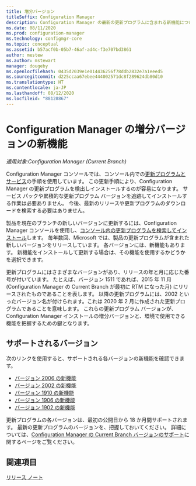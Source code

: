 ```yaml
---
title: 増分バージョン
titleSuffix: Configuration Manager
description: Configuration Manager の最新の更新プログラムに含まれる新機能について説明します。
ms.date: 08/11/2020
ms.prod: configuration-manager
ms.technology: configmgr-core
ms.topic: conceptual
ms.assetid: b57acf0b-05b7-46af-ad4c-f3e707bd3861
author: mestew
ms.author: mstewart
manager: dougeby
ms.openlocfilehash: 0435d2039e1e014436256f78ddb2832e7a1eeed5
ms.sourcegitcommit: d225ccaa67ebee444002571dc8f289624db80d10
ms.translationtype: HT
ms.contentlocale: ja-JP
ms.lasthandoff: 08/12/2020
ms.locfileid: "88128867"
---
```

# <a name="whats-new-in-configuration-manager-incremental-versions"></a>Configuration Manager の増分バージョンの新機能

*適用対象:Configuration Manager (Current Branch)*

Configuration Manager コンソールでは、コンソール内での[更新プログラムとサービス](../../servers/manage/updates.md)の手順を使用しています。 この更新手順により、Configuration Manager の更新プログラムを検出しインストールするのが容易になります。 サービス パックや累積的な更新プログラム バージョンを追跡してインストールする作業は必要ありません。 今後、最新のリリースや更新プログラムのダウンロードを検索する必要はありません。

製品を現在のブランチの新しいバージョンに更新するには、Configuration Manager コンソールを使用し、[コンソール内の更新プログラムを検索してインストール](../../servers/manage/install-in-console-updates.md)します。 毎年数回、Microsoft では、製品の更新プログラムが含まれた新しいバージョンをリリースしています。 各バージョンには、新機能もあります。 新機能をインストールして更新する場合は、その機能を使用するかどうかを選択できます。

更新プログラムにはさまざまなバージョンがあり、リリースの年と月に応じた番号が付いています。 たとえば、バージョン 1511 であれば、2015 年 11 月 (Configuration Manager の Current Branch が最初に RTM になった月) にリリースされたものであることを表します。 以降の更新プログラムには、2002 といったバージョン名が付けられます。これは 2020 年 2 月に作成された更新プログラムであることを意味します。 これらの更新プログラム バージョンが、Configuration Manager インストールの増分バージョンと、環境で使用できる機能を把握するための鍵となります。

## <a name="supported-versions"></a>サポートされるバージョン

次のリンクを使用すると、サポートされる各バージョンの新機能を確認できます。

- [バージョン 2006 の新機能](whats-new-in-version-2006.md)
- [バージョン 2002 の新機能](whats-new-in-version-2002.md)
- [バージョン 1910 の新機能](whats-new-in-version-1910.md)
- [バージョン 1906 の新機能](whats-new-in-version-1906.md)
- [バージョン 1902 の新機能](whats-new-in-version-1902.md)

更新プログラムの各バージョンは、最初の公開日から 18 か月間サポートされます。 最新の更新プログラムのバージョンを、把握しておいてください。 詳細については、[Configuration Manager の Current Branch バージョンのサポート](../../servers/manage/current-branch-versions-supported.md)に関するページをご覧ください。

## <a name="see-also"></a>関連項目

[リリース ノート](../../servers/deploy/install/release-notes.md)
